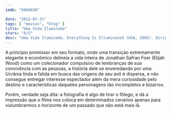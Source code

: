```yaml
---
imdb: "0404030"

date: "2012-07-31"
tags: [ "movies", "blog" ]
title: "Uma Vida Iluminada"
stars: "4/5"
desc: "Uma Vida Iluminada. Everything Is Illuminated (USA, 2005). Dirigido por Liev Schreiber. Escrito por Jonathan Safran Foer, Liev Schreiber. Com Eugene Hutz, Elijah Wood, Jonathan Safran Foer, Jana Hrabetova, Stephen Samudovsky, Ljubomir Dezera, Oleksandr Choroshko, Gil Kazimirov, Zuzana Hodkova."
---
```

A princípio promissor em seu formato, onde uma transição extremamente elegante e econômico delineia a vida inteira de Jonathan Safran Foer (Elijah Wood) como um colecionador compulsivo de lembranças de sua convivência com as pessoas, a história dele se enveredando por uma Ucrânia linda e falida em busca das origens de seu avô é dispersa, e não consegue entregar interesse espectador além da mera curiosidade pelo destino e características daqueles personagens tão incompletos e bizarros.

Porém, verdade seja dita: a fotografia é algo de tirar o fôlego, e dá a impressão que o filme nos coloca em determinados cenários apenas para vislumbrarmos o horizonte de um passado que não está mais lá.
